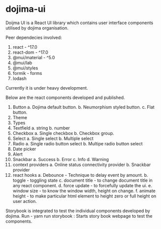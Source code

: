 # dojima-ui

Doijma UI is a React UI library which contains user interface components utilised by dojima organisation.

Peer dependecies involved:

1.  react - ^17.0
2.  react-dom - ^17.0
3.  @mui/material - ^5.0
4.  @mui/lab
5.  @mui/styles
6.  formik - forms
7.  lodash

Currently it is under heavy development.

Below are the react components developed and published.

1. Button
   a. Dojima default button.
   b. Neumorphism styled button.
   c. Flat button.
2. Theme
3. Types
4. Textfield
   a. string
   b. number
5. Checkbox
   a. Single checkbox
   b. Checkbox group.
6. Select
   a. Single select
   b. Multiple select
7. Radio
   a. Single radio button select
   b. Multipe radio button select
8. Date picker
9. Alert
10. Snackbar
    a. Success
    b. Error
    c. Info
    d. Warning
11. context providers
    a. Online status connectivity provider
    b. Snackbar provider
12. react hooks
    a. Debounce - Technique to delay event by amount.
    b. toggle - toggling state
    c. document title - to change document title in any react component.
    d. force update - to forcefully update the ui.
    e. window size - to know the window width, height on change.
    f. animate height - to make particular html element to height zero or full height on user action.

Storybook is integrated to test the individual components developed by dojima.
Run -
yarn run storybook : Starts story book webpage to test the components.

